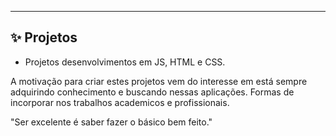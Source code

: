 


  ---- 
  
 ## ✨ Projetos

- Projetos desenvolvimentos em JS, HTML e CSS. 

A motivação para criar estes projetos vem do interesse em está sempre adquirindo conhecimento e buscando nessas aplicações. 
Formas de incorporar nos trabalhos academicos e profissionais.

"Ser excelente é saber fazer o básico bem feito."

